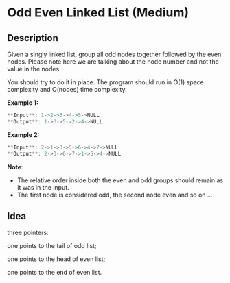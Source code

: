 # Odd Even Linked List (Medium)

## Description

Given a singly linked list, group all odd nodes together followed by the even nodes. Please note here we are talking about the node number and not the value in the nodes.

You should try to do it in place. The program should run in O(1) space complexity and O(nodes) time complexity.

**Example 1:**

```c++
**Input**: 1->2->3->4->5->NULL
**Output**: 1->3->5->2->4->NULL
```

**Example 2:**

```c++
**Input**: 2->1->3->5->6->4->7->NULL
**Output**: 2->3->6->7->1->5->4->NULL
```

**Note**:

- The relative order inside both the even and odd groups should remain as it was in the input.
- The first node is considered odd, the second node even and so on ...

## Idea

three pointers: 

one points to the tail of odd list;

one points to the head of even list;

one points to the end of even list.
